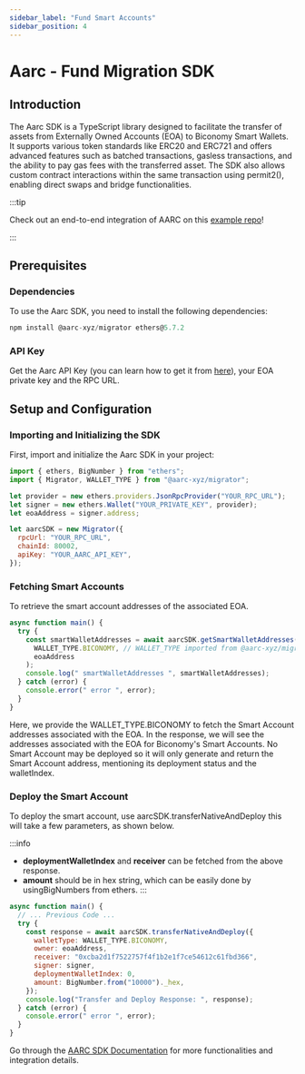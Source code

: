 ```yaml
---
sidebar_label: "Fund Smart Accounts"
sidebar_position: 4
---
```


# Aarc - Fund Migration SDK

## Introduction

The Aarc SDK is a TypeScript library designed to facilitate the transfer of assets from Externally Owned Accounts (EOA) to Biconomy Smart Wallets. It supports various token standards like ERC20 and ERC721 and offers advanced features such as batched transactions, gasless transactions, and the ability to pay gas fees with the transferred asset. The SDK also allows custom contract interactions within the same transaction using permit2(), enabling direct swaps and bridge functionalities.

:::tip

Check out an end-to-end integration of AARC on this [example repo](https://github.com/bcnmy/biconomy_aarc_example)!

:::

## Prerequisites

### Dependencies

To use the Aarc SDK, you need to install the following dependencies:

```javascript
npm install @aarc-xyz/migrator ethers@5.7.2
```

### API Key

Get the Aarc API Key (you can learn how to get it from [here](https://docs.aarc.xyz/developer-docs/getting-started/quick-start-guide/get-the-api-key)), your EOA private key and the RPC URL.

## Setup and Configuration

### Importing and Initializing the SDK

First, import and initialize the Aarc SDK in your project:

```javascript
import { ethers, BigNumber } from "ethers";
import { Migrator, WALLET_TYPE } from "@aarc-xyz/migrator";

let provider = new ethers.providers.JsonRpcProvider("YOUR_RPC_URL");
let signer = new ethers.Wallet("YOUR_PRIVATE_KEY", provider);
let eoaAddress = signer.address;

let aarcSDK = new Migrator({
  rpcUrl: "YOUR_RPC_URL",
  chainId: 80002,
  apiKey: "YOUR_AARC_API_KEY",
});
```

### Fetching Smart Accounts

To retrieve the smart account addresses of the associated EOA.

```javascript
async function main() {
  try {
    const smartWalletAddresses = await aarcSDK.getSmartWalletAddresses(
      WALLET_TYPE.BICONOMY, // WALLET_TYPE imported from @aarc-xyz/migrator
      eoaAddress
    );
    console.log(" smartWalletAddresses ", smartWalletAddresses);
  } catch (error) {
    console.error(" error ", error);
  }
}
```

Here, we provide the WALLET_TYPE.BICONOMY to fetch the Smart Account addresses associated with the EOA.
In the response, we will see the addresses associated with the EOA for Biconomy's Smart Accounts. No Smart Account may be deployed so it will only generate and return the Smart Account address, mentioning its deployment status and the walletIndex.

### Deploy the Smart Account

To deploy the smart account, use aarcSDK.transferNativeAndDeploy this will take a few parameters, as shown below.

:::info

- **deploymentWalletIndex** and **receiver** can be fetched from the above response.
- **amount** should be in hex string, which can be easily done by usingBigNumbers from ethers.
  :::

```javascript
async function main() {
  // ... Previous Code ...
  try {
    const response = await aarcSDK.transferNativeAndDeploy({
      walletType: WALLET_TYPE.BICONOMY,
      owner: eoaAddress,
      receiver: "0xcba2d1f7522757f4f1b2e1f7ce54612c61fbd366",
      signer: signer,
      deploymentWalletIndex: 0,
      amount: BigNumber.from("10000")._hex,
    });
    console.log("Transfer and Deploy Response: ", response);
  } catch (error) {
    console.error(" error ", error);
  }
}
```

Go through the [AARC SDK Documentation](https://docs.aarc.xyz/) for more functionalities and integration details.
